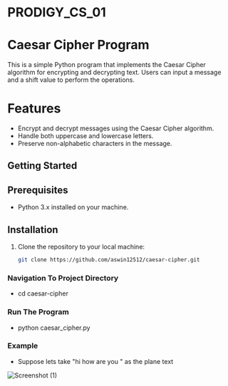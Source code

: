 # PRODIGY_CS_01 
# Caesar Cipher Program

This is a simple Python program that implements the Caesar Cipher algorithm for encrypting and decrypting text. Users can input a message and a shift value to perform the operations.

# Features

- Encrypt and decrypt messages using the Caesar Cipher algorithm.
- Handle both uppercase and lowercase letters.
- Preserve non-alphabetic characters in the message.

## Getting Started

## Prerequisites

- Python 3.x installed on your machine.

## Installation

1. Clone the repository to your local machine:

   ```bash
   git clone https://github.com/aswin12512/caesar-cipher.git

### Navigation To Project Directory

- cd caesar-cipher

### Run The Program

- python caesar_cipher.py

### Example

- Suppose lets take "hi how are you " as the plane text  

![Screenshot (1)](https://github.com/user-attachments/assets/986854ac-2e83-4aa1-9daa-50cbe708bc23)

